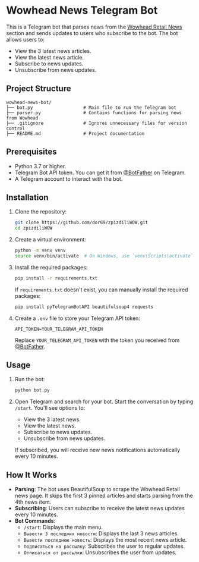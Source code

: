
# Wowhead News Telegram Bot

This is a Telegram bot that parses news from the [Wowhead Retail News](https://www.wowhead.com/wow/retail) section and sends updates to users who subscribe to the bot. The bot allows users to:
- View the 3 latest news articles.
- View the latest news article.
- Subscribe to news updates.
- Unsubscribe from news updates.

## Project Structure

```
wowhead-news-bot/
├── bot.py                   # Main file to run the Telegram bot
├── parser.py                # Contains functions for parsing news from Wowhead
├── .gitignore               # Ignores unnecessary files for version control
├── README.md                # Project documentation
```

## Prerequisites

- Python 3.7 or higher.
- Telegram Bot API token. You can get it from [@BotFather](https://t.me/BotFather) on Telegram.
- A Telegram account to interact with the bot.

## Installation

1. Clone the repository:

   ```bash
   git clone https://github.com/dor69/zpizdiliWOW.git
   cd zpizdiliWOW
   ```

2. Create a virtual environment:

   ```bash
   python -m venv venv
   source venv/bin/activate  # On Windows, use `venv\Scripts\activate`
   ```

3. Install the required packages:

   ```bash
   pip install -r requirements.txt
   ```

   If `requirements.txt` doesn't exist, you can manually install the required packages:

   ```bash
   pip install pyTelegramBotAPI beautifulsoup4 requests
   ```

4. Create a `.env` file to store your Telegram API token:

   ```env
   API_TOKEN=YOUR_TELEGRAM_API_TOKEN
   ```

   Replace `YOUR_TELEGRAM_API_TOKEN` with the token you received from [@BotFather](https://t.me/BotFather).

## Usage

1. Run the bot:

   ```bash
   python bot.py
   ```

2. Open Telegram and search for your bot. Start the conversation by typing `/start`. You'll see options to:
   - View the 3 latest news.
   - View the latest news.
   - Subscribe to news updates.
   - Unsubscribe from news updates.

   If subscribed, you will receive new news notifications automatically every 10 minutes.

## How It Works

- **Parsing**: The bot uses BeautifulSoup to scrape the Wowhead Retail news page. It skips the first 3 pinned articles and starts parsing from the 4th news item.
- **Subscribing**: Users can subscribe to receive the latest news updates every 10 minutes.
- **Bot Commands**:
  - `/start`: Displays the main menu.
  - `Вывести 3 последних новости`: Displays the last 3 news articles.
  - `Вывести последнюю новость`: Displays the most recent news article.
  - `Подписаться на рассылку`: Subscribes the user to regular updates.
  - `Отписаться от рассылки`: Unsubscribes the user from updates.
